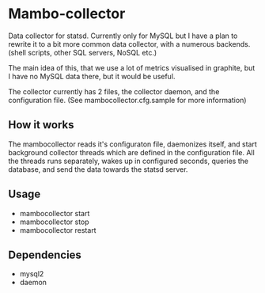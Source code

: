 Mambo-collector
===============

Data collector for statsd.
Currently only for MySQL but I have a plan to rewrite it to a bit more common data collector, with a numerous backends. (shell scripts, other SQL servers, NoSQL etc.)

The main idea of this, that we use a lot of metrics visualised in graphite, but I have no MySQL data there, but it would be useful.

The collector currently has 2 files, the collector daemon, and the configuration file. (See mambocollector.cfg.sample for more information)

How it works
------------

The mambocollector reads it's configuraton file, daemonizes itself, and start background collector threads which are defined in the configuration file. All the threads runs separately, wakes up in configured seconds, queries the database, and send the data towards the statsd server.

Usage
-----

* mambocollector start
* mambocollector stop
* mambocollector restart

Dependencies
------------

* mysql2
* daemon
